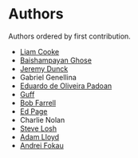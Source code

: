 Authors
=======

Authors ordered by first contribution.

  * [Liam Cooke](https://github.com/araile)
  * [Baishampayan Ghose](http://github.com/ghoseb)
  * [Jeremy Dunck](http://github.com/jdunck)
  * Gabriel Genellina
  * [Eduardo de Oliveira Padoan](http://github.com/edcrypt)
  * [Guff](http://github.com/Guff)
  * [Bob Farrell](http://github.com/bobf)
  * [Ed Page](http://github.com/epage)
  * Charlie Nolan
  * [Steve Losh](https://github.com/sjl)
  * [Adam Lloyd](https://github.com/alloy-d)
  * [Andrei Fokau](https://github.com/andreif)
